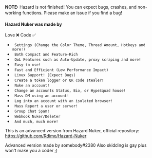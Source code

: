 **NOTE:** Hazard is not finished! You can expect bugs, crashes, and non-working functions. Please make an issue if you find a bug!
ㅤ
#### Hazard Nuker was made by
Love ❌
Code ✅

* ` Settings (Change the Color Theme, Thread Amount, Hotkeys and more!)`
* ` Both Compact and Feature-Rich`
* ` QoL Features such as Auto-Update, proxy scraping and more!`
* ` Easy to use!`
* ` Fast and Efficient (Low Performance Impact)`
* ` Linux Support! (Expect Bugs)`
* ` Create a token logger or QR code stealer!`
* ` Nuke an account!`
* ` Change an accounts Status, Bio, or HypeSquad house!`
* ` Mass DM using an account!`
* ` Log into an account with an isolated browser!`
* ` Mass Report a user or server!`
* ` Group Chat Spam!`
* ` Webhook Nuker/Deleter`
* ` And much, much more!`

This is an advanced version from Hazard Nuker, official repository: 
https://github.com/Rdimo/Hazard-Nuker

Advanced version made by somebody#2380
Also skidding is gay plus won't make you a coder ;)
